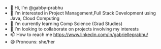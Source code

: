 - 👋 Hi, I’m @gabby-prabhu
- 👀 I’m interested in Project Management,Full Stack Development using Java, Cloud Computing
- 🌱 I’m currently learning Comp Science (Grad Studies)
- 💞️ I’m looking to collaborate on projects involving my interests
- 📫 How to reach me https://www.linkedin.com/in/gabrielleprabhu/
- 😄 Pronouns: she/her

<!---
gabby-prabhu/gabby-prabhu is a ✨ special ✨ repository because its `README.md` (this file) appears on your GitHub profile.
You can click the Preview link to take a look at your changes.
--->
